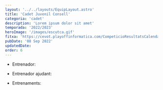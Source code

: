 ```yaml
---
layout: '../../layouts/EquipLayout.astro'
title: 'Cadet Juvenil Consell'
categoria: 'cadet'
description: 'Lorem ipsum dolor sit amet'
temporada: '2022/2023'
heroImage: '/images/escutca.gif'
fitxa: 'https://cevot.playoffinformatica.com/CompeticioResultatsCalendariWeb.php?accio=accio_competicio_publica_resultats&idGrup=1243&idTemporada=9&apartat=calendari'
pubDate: '08 Sep 2022'
updatedDate:
order: 6
---
```


- Entrenador:

- Entrenador ajudant:

- Entrenaments:
